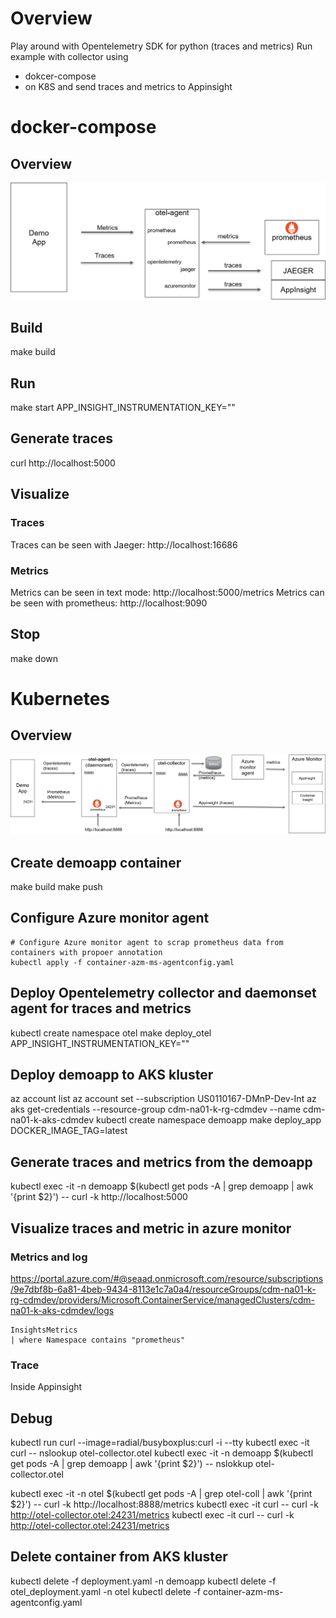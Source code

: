 # Overview
Play around with Opentelemetry SDK for python (traces and metrics)
Run example with collector using
- dokcer-compose
- on K8S and send traces and metrics to Appinsight

# docker-compose
## Overview
![use case](./docs/python-example-compose.png)

## Build
make build

## Run 
make start APP_INSIGHT_INSTRUMENTATION_KEY="<my secret>"

## Generate traces
curl http://localhost:5000

## Visualize
### Traces
Traces can be seen with Jaeger: http://localhost:16686
### Metrics
Metrics can be seen in text mode: http://localhost:5000/metrics
Metrics can be seen with prometheus: http://localhost:9090

## Stop
make down


# Kubernetes
## Overview
![use case](./docs/python-example-aks.png)
## Create demoapp container
make build
make push

## Configure Azure monitor agent
```
# Configure Azure monitor agent to scrap prometheus data from containers with propoer annotation
kubectl apply -f container-azm-ms-agentconfig.yaml
```
## Deploy Opentelemetry collector and daemonset agent for traces and metrics

kubectl create namespace otel
make deploy_otel APP_INSIGHT_INSTRUMENTATION_KEY="<my secret>"

## Deploy demoapp to AKS kluster
az account list
az account set --subscription US0110167-DMnP-Dev-Int
az aks get-credentials --resource-group cdm-na01-k-rg-cdmdev --name cdm-na01-k-aks-cdmdev
kubectl create namespace demoapp
make deploy_app DOCKER_IMAGE_TAG=latest

## Generate traces and metrics from the demoapp
kubectl exec -it -n demoapp $(kubectl get pods -A | grep demoapp | awk '{print $2}') -- curl -k http://localhost:5000

## Visualize traces and metric in azure monitor
### Metrics and log
https://portal.azure.com/#@seaad.onmicrosoft.com/resource/subscriptions/9e7dbf8b-6a81-4beb-9434-8113e1c7a0a4/resourceGroups/cdm-na01-k-rg-cdmdev/providers/Microsoft.ContainerService/managedClusters/cdm-na01-k-aks-cdmdev/logs
```
InsightsMetrics
| where Namespace contains "prometheus"
```
### Trace
Inside Appinsight

## Debug
kubectl run curl --image=radial/busyboxplus:curl -i --tty
kubectl exec -it curl -- nslookup otel-collector.otel
kubectl exec -it -n demoapp $(kubectl get pods -A | grep demoapp | awk '{print $2}') -- nslokkup otel-collector.otel

kubectl exec -it -n otel $(kubectl get pods -A | grep otel-coll | awk '{print $2}') -- curl -k http://localhost:8888/metrics
kubectl exec -it curl -- curl -k http://otel-collector.otel:24231/metrics
kubectl exec -it curl -- curl -k http://otel-collector.otel:24231/metrics

## Delete container from AKS kluster
kubectl delete -f deployment.yaml -n demoapp
kubectl delete -f otel_deployment.yaml -n otel
kubectl delete -f container-azm-ms-agentconfig.yaml






